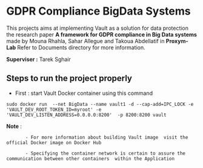 # GDPR Compliance BigData Systems 
This projects aims at implementing Vault as a solution for data protection the research paper **A framework for GDPR compliance in Big Data
systems** made by Mouna Rhahla, Sahar Allegue and Takoua Abdellatif in **Proxym-Lab** Refer to Documents directory for more information.

**Superviser :** Tarek Sghair 


## Steps to run the project properly 
- First : start Vault Docker container using this command 


``sudo docker run  --net BigData --name vault1 -d --cap-add=IPC_LOCK
-e 'VAULT_DEV_ROOT_TOKEN_ID=myroot' -e 'VAULT_DEV_LISTEN_ADDRESS=0.0.0.0:8200' 
-p 8200:8200 vault``

**Note** : 

           - For more information about building Vault image  visit the official Docker image on Docker Hub 

           - Specifying the container network is certain to assure the communication between other containers  within the Application 
   
